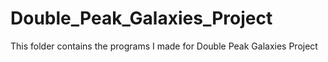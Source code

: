 # Double_Peak_Galaxies_Project
This folder contains the programs I made for Double Peak Galaxies Project

